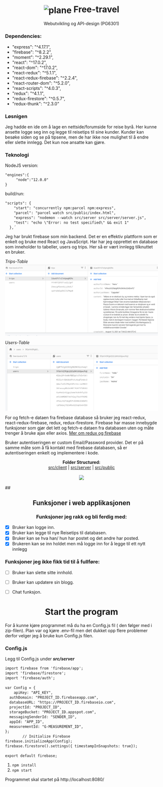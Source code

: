 # <h1 align="center"><img align="center" src="src/public/airplane.ico" alt="plane"/> Free-travel</h1> 

<p align="center"> Webutvikling og API-design (PG6301)</p>


### Dependencies: 
- "express": "^4.17.1",
- "firebase": "^8.2.2",
- "moment": "^2.29.1",
- "react": "^17.0.2",
- "react-dom": "^17.0.2",
- "react-redux": "^5.1.1",
- "react-redux-firebase": "^2.2.4",
- "react-router-dom": "^5.2.0",
- "react-scripts": "^4.0.3",
- "redux": "^4.1.1",
- "redux-firestore": "^0.5.7",
- "redux-thunk": "^2.3.0"



### Løsnigen

Jeg hadde en ide om å lage en nettside/forumside for reise byrå. Her kunne ansette logge seg inn og legge til reisetips til sine kunder.
Kunder kan besøke siden og se på tipsene, men de har ikke noe mulighet til å endre eller slette innlegg. Det kun noe ansatte kan gjøre. 

### Teknologi


NodeJS version:
```
"engines":{
     "node":"12.0.0"
}
```


build/run:
```
"scripts": {
    "start": "concurrently npm:parcel npm:express",
    "parcel": "parcel watch src/public/index.html",
    "express": "nodemon --watch src/server src/server/server.js",
    "test": "echo \"Error: no test specified\" && exit 1"
  },´
```


Jeg har brukt firebase som min backend. Det er en effektiv plattform som er enkelt og bruke med React og JavaScript. Har har jeg opprettet en database som inneholder to tabeller,
users og trips. Her så er vært innlegg tilknuttet en bruker. 

*Trips-Table*
<img align="center" src="src/public/assets/trips-table.png" alt="plane"/>

*Users-Table*
<img align="center" src="src/public/assets/users-table.png" alt="plane"/>


For og fetch-e dataen fra firebase database så bruker jeg react-redux, react-redux-firebase, redux, redux-firestore. Firebase har masse innebygde funksjoner som gjør det lett og fetch-e dataen fra databasen uten og måte trenger å bruke ajax eller axios. 
[Mer om redux og firebase](http://react-redux-firebase.com/)


Bruker autentiseringen er custom Email/Password provider. Det er på samme måte som å få kontakt med firebase databasen, så er autentiseringen enkelt og implementere i kode.  

<p align="center">
  <b>Folder Structured:</b><br>
  <a href="#">src/client</a> |
  <a href="#">src/server</a> |
  <a href="#">src/public</a>
  <br><br>
  <img src="https://i.pinimg.com/originals/a2/d8/c3/a2d8c395b374be74c98052223abcab96.gif" wight=100px width=100px>
</p>

##<h2 align="center">  Funksjoner i web applikasjonen</h2>

### <h3 align="center">  Funksjoner jeg rakk og bli ferdig med:</h3>
- [x] Bruker kan logge inn.
- [x] Bruker kan legge til nye Reisetips til databasen.
- [x] Bruker kan se hva han/ hun har postet og det andre har posted.
- [x] Brukeren kan se inn holdet men må logge inn for å legge til ett nytt innlegg

### Funksjoner jeg ikke fikk tid til å fullføre:<br/>
- [ ] Bruker kan slette sitte innhold.
- [ ] Bruker kan updatere sin blogg.
- [ ] Chat funksjon.




## <h1 align="center"> Start the program</h1>

For å kunne kjøre programmet må du ha en Config.js fil ( den følger med i zip-filen).
Plan var og kjøre .env-fil men det dukket opp flere problemer derfor velger jeg å bruke kun Config.js filen.

### Config.js
Legg til Config.js under ***src/server***
```
import firebase from 'firebase/app';
import 'firebase/firestore';
import 'firebase/auth';

var Config = {
    apiKey: "API_KEY",
  authDomain: "PROJECT_ID.firebaseapp.com",
  databaseURL: "https://PROJECT_ID.firebaseio.com",
  projectId: "PROJECT_ID",
  storageBucket: "PROJECT_ID.appspot.com",
  messagingSenderId: "SENDER_ID",
  appId: "APP_ID",
  measurementId: "G-MEASUREMENT_ID",
};
        // Initialize Firebase
firebase.initializeApp(Config);
firebase.firestore().settings({ timestampInSnapshots: true});

export default firebase;
```


1. `npm install`
2. `npm start`

Programmet skal startet på http://localhost:8080/









